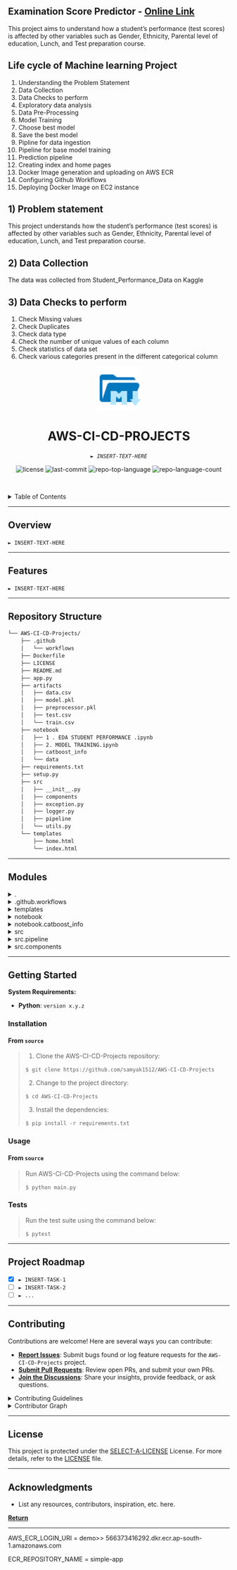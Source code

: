 ## Examination Score Predictor - [Online Link](http://13.233.152.180:8080/predictdata)
This project aims to understand how a student’s performance (test scores) is affected by other variables such as Gender, Ethnicity, Parental level of education, Lunch, and Test preparation course.

## Life cycle of Machine learning Project
1. Understanding the Problem Statement
2. Data Collection
3. Data Checks to perform
4. Exploratory data analysis
5. Data Pre-Processing
6. Model Training
7. Choose best model
8. Save the best model
9. Pipline for data ingestion
10. Pipeline for base model training
11. Prediction pipeline
12. Creating index and home pages
13. Docker Image generation and uploading on AWS ECR
14. Configuring Github Workflows
15. Deploying Docker Image on EC2 instance

## 1) Problem statement
This project understands how the student’s performance (test scores) is affected by other variables such as Gender, Ethnicity, Parental level of education, Lunch, and Test preparation course.
## 2) Data Collection
The data was collected from Student_Performance_Data on Kaggle
## 3) Data Checks to perform
1. Check Missing values
2. Check Duplicates
3. Check data type
4. Check the number of unique values of each column
5. Check statistics of data set
6. Check various categories present in the different categorical column

<p align="center">
  <img src="https://raw.githubusercontent.com/PKief/vscode-material-icon-theme/ec559a9f6bfd399b82bb44393651661b08aaf7ba/icons/folder-markdown-open.svg" width="100" alt="project-logo">
</p>
<p align="center">
    <h1 align="center">AWS-CI-CD-PROJECTS</h1>
</p>
<p align="center">
    <em><code>► INSERT-TEXT-HERE</code></em>
</p>
<p align="center">
	<img src="https://img.shields.io/github/license/samyak1512/AWS-CI-CD-Projects?style=default&logo=opensourceinitiative&logoColor=white&color=0080ff" alt="license">
	<img src="https://img.shields.io/github/last-commit/samyak1512/AWS-CI-CD-Projects?style=default&logo=git&logoColor=white&color=0080ff" alt="last-commit">
	<img src="https://img.shields.io/github/languages/top/samyak1512/AWS-CI-CD-Projects?style=default&color=0080ff" alt="repo-top-language">
	<img src="https://img.shields.io/github/languages/count/samyak1512/AWS-CI-CD-Projects?style=default&color=0080ff" alt="repo-language-count">
<p>
<p align="center">
	<!-- default option, no dependency badges. -->
</p>

<br><!-- TABLE OF CONTENTS -->
<details>
  <summary>Table of Contents</summary><br>

- [ Overview](#-overview)
- [ Features](#-features)
- [ Repository Structure](#-repository-structure)
- [ Modules](#-modules)
- [ Getting Started](#-getting-started)
  - [ Installation](#-installation)
  - [ Usage](#-usage)
  - [ Tests](#-tests)
- [ Project Roadmap](#-project-roadmap)
- [ Contributing](#-contributing)
- [ License](#-license)
- [ Acknowledgments](#-acknowledgments)
</details>
<hr>

##  Overview

<code>► INSERT-TEXT-HERE</code>

---

##  Features

<code>► INSERT-TEXT-HERE</code>

---

##  Repository Structure

```sh
└── AWS-CI-CD-Projects/
    ├── .github
    │   └── workflows
    ├── Dockerfile
    ├── LICENSE
    ├── README.md
    ├── app.py
    ├── artifacts
    │   ├── data.csv
    │   ├── model.pkl
    │   ├── preprocessor.pkl
    │   ├── test.csv
    │   └── train.csv
    ├── notebook
    │   ├── 1 . EDA STUDENT PERFORMANCE .ipynb
    │   ├── 2. MODEL TRAINING.ipynb
    │   ├── catboost_info
    │   └── data
    ├── requirements.txt
    ├── setup.py
    ├── src
    │   ├── __init__.py
    │   ├── components
    │   ├── exception.py
    │   ├── logger.py
    │   ├── pipeline
    │   └── utils.py
    └── templates
        ├── home.html
        └── index.html
```

---

##  Modules

<details closed><summary>.</summary>

| File                                                                                              | Summary                         |
| ---                                                                                               | ---                             |
| [requirements.txt](https://github.com/samyak1512/AWS-CI-CD-Projects/blob/master/requirements.txt) | <code>► INSERT-TEXT-HERE</code> |
| [Dockerfile](https://github.com/samyak1512/AWS-CI-CD-Projects/blob/master/Dockerfile)             | <code>► INSERT-TEXT-HERE</code> |
| [setup.py](https://github.com/samyak1512/AWS-CI-CD-Projects/blob/master/setup.py)                 | <code>► INSERT-TEXT-HERE</code> |
| [app.py](https://github.com/samyak1512/AWS-CI-CD-Projects/blob/master/app.py)                     | <code>► INSERT-TEXT-HERE</code> |

</details>

<details closed><summary>.github.workflows</summary>

| File                                                                                                                    | Summary                         |
| ---                                                                                                                     | ---                             |
| [docker-publish.yml](https://github.com/samyak1512/AWS-CI-CD-Projects/blob/master/.github/workflows/docker-publish.yml) | <code>► INSERT-TEXT-HERE</code> |
| [docker_hub.yml](https://github.com/samyak1512/AWS-CI-CD-Projects/blob/master/.github/workflows/docker_hub.yml)         | <code>► INSERT-TEXT-HERE</code> |
| [main.yaml](https://github.com/samyak1512/AWS-CI-CD-Projects/blob/master/.github/workflows/main.yaml)                   | <code>► INSERT-TEXT-HERE</code> |
| [docker-image.yml](https://github.com/samyak1512/AWS-CI-CD-Projects/blob/master/.github/workflows/docker-image.yml)     | <code>► INSERT-TEXT-HERE</code> |

</details>

<details closed><summary>templates</summary>

| File                                                                                            | Summary                         |
| ---                                                                                             | ---                             |
| [index.html](https://github.com/samyak1512/AWS-CI-CD-Projects/blob/master/templates/index.html) | <code>► INSERT-TEXT-HERE</code> |
| [home.html](https://github.com/samyak1512/AWS-CI-CD-Projects/blob/master/templates/home.html)   | <code>► INSERT-TEXT-HERE</code> |

</details>

<details closed><summary>notebook</summary>

| File                                                                                                                                           | Summary                         |
| ---                                                                                                                                            | ---                             |
| [1 . EDA STUDENT PERFORMANCE .ipynb](https://github.com/samyak1512/AWS-CI-CD-Projects/blob/master/notebook/1 . EDA STUDENT PERFORMANCE .ipynb) | <code>► INSERT-TEXT-HERE</code> |
| [2. MODEL TRAINING.ipynb](https://github.com/samyak1512/AWS-CI-CD-Projects/blob/master/notebook/2. MODEL TRAINING.ipynb)                       | <code>► INSERT-TEXT-HERE</code> |

</details>

<details closed><summary>notebook.catboost_info</summary>

| File                                                                                                                                 | Summary                         |
| ---                                                                                                                                  | ---                             |
| [catboost_training.json](https://github.com/samyak1512/AWS-CI-CD-Projects/blob/master/notebook/catboost_info/catboost_training.json) | <code>► INSERT-TEXT-HERE</code> |

</details>

<details closed><summary>src</summary>

| File                                                                                          | Summary                         |
| ---                                                                                           | ---                             |
| [exception.py](https://github.com/samyak1512/AWS-CI-CD-Projects/blob/master/src/exception.py) | <code>► INSERT-TEXT-HERE</code> |
| [logger.py](https://github.com/samyak1512/AWS-CI-CD-Projects/blob/master/src/logger.py)       | <code>► INSERT-TEXT-HERE</code> |
| [utils.py](https://github.com/samyak1512/AWS-CI-CD-Projects/blob/master/src/utils.py)         | <code>► INSERT-TEXT-HERE</code> |

</details>

<details closed><summary>src.pipeline</summary>

| File                                                                                                                 | Summary                         |
| ---                                                                                                                  | ---                             |
| [predict_pipeline.py](https://github.com/samyak1512/AWS-CI-CD-Projects/blob/master/src/pipeline/predict_pipeline.py) | <code>► INSERT-TEXT-HERE</code> |

</details>

<details closed><summary>src.components</summary>

| File                                                                                                                         | Summary                         |
| ---                                                                                                                          | ---                             |
| [data_ingestion.py](https://github.com/samyak1512/AWS-CI-CD-Projects/blob/master/src/components/data_ingestion.py)           | <code>► INSERT-TEXT-HERE</code> |
| [model_trainer.py](https://github.com/samyak1512/AWS-CI-CD-Projects/blob/master/src/components/model_trainer.py)             | <code>► INSERT-TEXT-HERE</code> |
| [data_transformation.py](https://github.com/samyak1512/AWS-CI-CD-Projects/blob/master/src/components/data_transformation.py) | <code>► INSERT-TEXT-HERE</code> |

</details>

---

##  Getting Started

**System Requirements:**

* **Python**: `version x.y.z`

###  Installation

<h4>From <code>source</code></h4>

> 1. Clone the AWS-CI-CD-Projects repository:
>
> ```console
> $ git clone https://github.com/samyak1512/AWS-CI-CD-Projects
> ```
>
> 2. Change to the project directory:
> ```console
> $ cd AWS-CI-CD-Projects
> ```
>
> 3. Install the dependencies:
> ```console
> $ pip install -r requirements.txt
> ```

###  Usage

<h4>From <code>source</code></h4>

> Run AWS-CI-CD-Projects using the command below:
> ```console
> $ python main.py
> ```

###  Tests

> Run the test suite using the command below:
> ```console
> $ pytest
> ```

---

##  Project Roadmap

- [X] `► INSERT-TASK-1`
- [ ] `► INSERT-TASK-2`
- [ ] `► ...`

---

##  Contributing

Contributions are welcome! Here are several ways you can contribute:

- **[Report Issues](https://github.com/samyak1512/AWS-CI-CD-Projects/issues)**: Submit bugs found or log feature requests for the `AWS-CI-CD-Projects` project.
- **[Submit Pull Requests](https://github.com/samyak1512/AWS-CI-CD-Projects/blob/main/CONTRIBUTING.md)**: Review open PRs, and submit your own PRs.
- **[Join the Discussions](https://github.com/samyak1512/AWS-CI-CD-Projects/discussions)**: Share your insights, provide feedback, or ask questions.

<details closed>
<summary>Contributing Guidelines</summary>

1. **Fork the Repository**: Start by forking the project repository to your github account.
2. **Clone Locally**: Clone the forked repository to your local machine using a git client.
   ```sh
   git clone https://github.com/samyak1512/AWS-CI-CD-Projects
   ```
3. **Create a New Branch**: Always work on a new branch, giving it a descriptive name.
   ```sh
   git checkout -b new-feature-x
   ```
4. **Make Your Changes**: Develop and test your changes locally.
5. **Commit Your Changes**: Commit with a clear message describing your updates.
   ```sh
   git commit -m 'Implemented new feature x.'
   ```
6. **Push to github**: Push the changes to your forked repository.
   ```sh
   git push origin new-feature-x
   ```
7. **Submit a Pull Request**: Create a PR against the original project repository. Clearly describe the changes and their motivations.
8. **Review**: Once your PR is reviewed and approved, it will be merged into the main branch. Congratulations on your contribution!
</details>

<details closed>
<summary>Contributor Graph</summary>
<br>
<p align="center">
   <a href="https://github.com{/samyak1512/AWS-CI-CD-Projects/}graphs/contributors">
      <img src="https://contrib.rocks/image?repo=samyak1512/AWS-CI-CD-Projects">
   </a>
</p>
</details>

---

##  License

This project is protected under the [SELECT-A-LICENSE](https://choosealicense.com/licenses) License. For more details, refer to the [LICENSE](https://choosealicense.com/licenses/) file.

---

##  Acknowledgments

- List any resources, contributors, inspiration, etc. here.

[**Return**](#-overview)

---

AWS_ECR_LOGIN_URI = demo>>  566373416292.dkr.ecr.ap-south-1.amazonaws.com

ECR_REPOSITORY_NAME = simple-app
